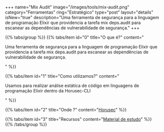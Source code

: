 +++
name="Mix Audit"
image="/images/tools/mix-audit.png"
category="Ferramentas"
ring="Estratégico"
type="post"
layout="details"
isNew="true"
description="Uma ferramenta de segurança para a linguagem de programação Elixir que providencia a tarefa mix deps.audit para escanear as dependências de vulnerabilidade de segurança."
+++

{{% tabs/group %}}
  {{% tabs/item id="0" title="O que é?" content="<p>Uma ferramenta de segurança para a linguagem de programação Elixir que providencia a tarefa mix deps.audit para escanear as dependências de vulnerabilidade de segurança.</p>" %}}
  
  {{% tabs/item id="1" title="Como utilizamos?" content="<p>Usamos para realizar análise estática de código em linguagens de programação Elixir dentro da Horusec-CLI</p>" %}}
  
  {{% tabs/item id="2" title="Onde ?" content="<a href='https://horusec.io/' target='_blank'>Horusec</a>" %}}

  {{% tabs/item id="3" title="Recursos" content="<a href='https://github.com/mirego/mix_audit' target='_blank'>Material de estudo</a>" %}}
{{% /tabs/group %}}
